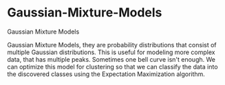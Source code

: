 # Gaussian-Mixture-Models
Gaussian Mixture Models

Gaussian Mixture Models, they are probability distributions that consist of multiple Gaussian distributions. This is useful for modeling more complex data, that has multiple peaks. Sometimes one bell curve isn't enough. We can optimize this model for clustering so that we can classify the data into the discovered classes using the Expectation Maximization algorithm.
